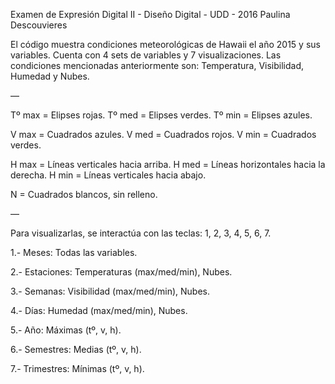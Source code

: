 Examen de Expresión Digital II - Diseño Digital - UDD - 2016
Paulina Descouvieres

El código muestra condiciones meteorológicas de Hawaii el año 2015 y sus variables.
Cuenta con 4 sets de variables y 7 visualizaciones.
Las condiciones mencionadas anteriormente son: Temperatura, Visibilidad, Humedad y Nubes.

—

Tº max = Elipses rojas.
Tº med = Elipses verdes.
Tº min = Elipses azules.

V max = Cuadrados azules.
V med = Cuadrados rojos.
V min = Cuadrados verdes.

H max = Líneas verticales hacia arriba.
H med = Líneas horizontales hacia la derecha.
H min = Líneas verticales hacia abajo.

N = Cuadrados blancos, sin relleno.

—

Para visualizarlas, se interactúa con las teclas:
1, 2, 3, 4, 5, 6, 7.

1.- Meses: Todas las variables.

2.- Estaciones: Temperaturas (max/med/min), Nubes.

3.- Semanas: Visibilidad (max/med/min), Nubes.

4.- Días: Humedad (max/med/min), Nubes.

5.- Año: Máximas (tº, v, h).

6.- Semestres: Medias (tº, v, h).

7.- Trimestres: Mínimas (tº, v, h).